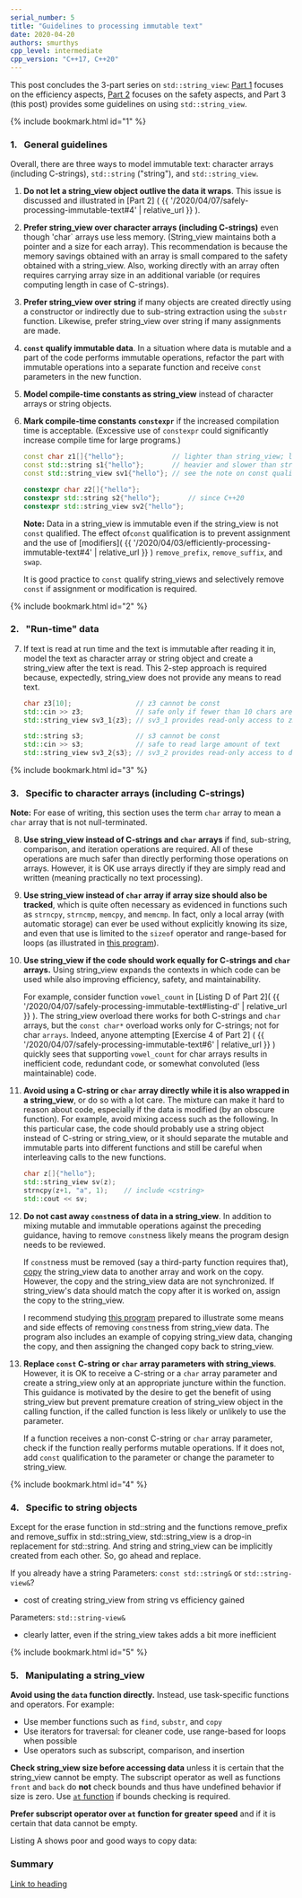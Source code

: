 ```yaml
---
serial_number: 5
title: "Guidelines to processing immutable text"
date: 2020-04-20
authors: smurthys
cpp_level: intermediate
cpp_version: "C++17, C++20"
---
```


This post concludes the 3-part series on `std::string_view`: [Part 1](/2020/04/03/efficiently-processing-immutable-text)
focuses on the efficiency aspects, [Part 2](/2020/04/07/safely-processing-immutable-text)
focuses on the safety aspects, and Part 3 (this post) provides some guidelines on using
`std::string_view`.
<!--more-->

{% include bookmark.html id="1" %}

### 1.&nbsp;&nbsp; General guidelines

Overall, there are three ways to model immutable text: character arrays (including
C-strings), `std::string` ("string"), and `std::string_view`.

1. **Do not let a string_view object outlive the data it wraps**. This issue is discussed
   and illustrated in [Part 2] ( {{ '/2020/04/07/safely-processing-immutable-text#4' | relative_url }} ).

2. **Prefer string_view over character arrays (including C-strings)** even though
   'char` arrays use less memory. (String_view maintains both a pointer and a size
   for each array). This recommendation is because the memory savings obtained with an
   array is small compared to the safety obtained with a string_view. Also, working
   directly with an array often requires carrying array size in an additional variable
   (or requires computing length in case of C-strings).

3. **Prefer string_view over string** if many objects are created directly using a
   constructor or indirectly due to sub-string extraction using the `substr` function.
   Likewise, prefer string_view over string if many assignments are made.

4. **`const` qualify immutable data**. In a situation where data is mutable and a part
   of the code performs immutable operations, refactor the part with immutable
   operations into a separate function and receive `const` parameters in the new
   function.

5. **Model compile-time constants as string_view** instead of character arrays or string
   objects.

6. **Mark compile-time constants `constexpr`** if the increased compilation time is
   acceptable. (Excessive use of `constexpr` could significantly increase compile time
   for large programs.)

   ```cpp
   const char z1[]{"hello"};            // lighter than string_view; less safe
   const std::string s1{"hello"};       // heavier and slower than string_view
   const std::string_view sv1{"hello"}; // see the note on const qualification

   constexpr char z2[]{"hello"};
   constexpr std::string s2{"hello"};       // since C++20
   constexpr std::string_view sv2{"hello"};
   ```

   **Note:** Data in a string_view is immutable even if the string_view is not `const`
   qualified. The effect of`const` qualification is to prevent assignment and the use of
   [modifiers]( {{ '/2020/04/03/efficiently-processing-immutable-text#4' | relative_url }} )
   `remove_prefix`, `remove_suffix`, and `swap`.

   It is good practice to `const` qualify string_views and selectively remove `const` if
   assignment or modification is required.

{% include bookmark.html id="2" %}

### 2.&nbsp;&nbsp; "Run-time" data

7. If text is read at run time and the text is immutable after reading it in, model the
   text as character array or string object and create a string_view after the text is
   read. This 2-step approach is required because, expectedly, string_view does not
   provide any means to read text.

   ```cpp
   char z3[10];                // z3 cannot be const
   std::cin >> z3;             // safe only if fewer than 10 chars are read
   std::string_view sv3_1{z3}; // sv3_1 provides read-only access to z3

   std::string s3;             // s3 cannot be const
   std::cin >> s3;             // safe to read large amount of text
   std::string_view sv3_2{s3}; // sv3_2 provides read-only access to data in s3
   ```

{% include bookmark.html id="3" %}

### 3.&nbsp;&nbsp; Specific to character arrays (including C-strings)

**Note:** For ease of writing, this section uses the term `char` array to mean a `char`
array that is not null-terminated.

8. **Use string_view instead of C-strings and `char` arrays** if find, sub-string,
   comparison, and iteration operations are required. All of these operations are much
   safer than directly performing those operations on arrays. However, it is OK use
   arrays directly if they are simply read and written (meaning practically no text
   processing).

9. **Use string_view instead of `char` array if array size should also be tracked**,
   which is quite often necessary as evidenced in functions such as `strncpy`, `strncmp`,
   `memcpy`, and `memcmp`. In fact, only a local array (with automatic storage) can ever
   be used without explicitly knowing its size, and even that use is limited to the
   `sizeof` operator and range-based for loops (as illustrated in [this program](https://godbolt.org/z/cPhXF3)).
   
10. **Use string_view if the code should work equally for C-strings and `char` arrays.**
   Using string_view expands the contexts in which code can be used while also improving
   efficiency, safety, and maintainability.

    For example, consider function `vowel_count` in [Listing D of Part 2]( {{ '/2020/04/07/safely-processing-immutable-text#listing-d' | relative_url }} ).
   The string_view overload there works for both C-strings and `char` arrays, but the
   `const char*` overload works only for C-strings; not for char `arrays`. Indeed, anyone
   attempting [Exercise 4 of Part 2] ( {{ '/2020/04/07/safely-processing-immutable-text#6' | relative_url }} )
   quickly sees that supporting `vowel_count` for char arrays results in inefficient
   code, redundant code, or somewhat convoluted (less maintainable) code.

11. **Avoid using a C-string or `char` array directly while it is also wrapped in a
   string_view**, or do so with a lot care. The mixture can make it hard to reason about
   code, especially if the data is modified (by an obscure function). For example, avoid
   mixing access such as the following. In this particular case, the code should probably
   use a string object instead of C-string or string_view, or it should separate the
   mutable and immutable parts into different functions and still be careful when
   interleaving calls to the new functions.

    ```cpp
    char z[]{"hello"};
    std::string_view sv(z);
    strncpy(z+1, "a", 1);    // include <cstring>
    std::cout << sv;
    ```

12. **Do not cast away `const`ness of data in a string_view**. In addition to mixing
   mutable and immutable operations against the preceding guidance, having to remove
   `const`ness likely means the program design needs to be reviewed.
   
    If `const`ness must be removed (say a third-party function requires that), [copy](https://en.cppreference.com/w/cpp/string/basic_string_view/copy)
    the string_view data to another array and work on the copy. However, the copy and the
    string_view data are not synchronized. If string_view's data should match the copy
    after it is worked on, assign the copy to the string_view.

    I recommend studying [this program](https://godbolt.org/z/HHfAsw) prepared to
    illustrate some means and side effects of removing `const`ness from string_view data.
    The program also includes an example of copying string_view data, changing the copy,
    and then assigning the changed copy back to string_view.

13. **Replace `const` C-string or `char` array parameters with string_views**. However,
    it is OK to receive a C-string or a `char` array parameter and create a string_view
    only at an appropriate juncture within the function. This guidance is motivated by
    the desire to get the benefit of using string_view but prevent premature creation of string_view object in the calling function, if the called function is less likely or
    unlikely to use the parameter.

    If a function receives a non-const C-string or `char` array parameter, check if
    the function really performs mutable operations. If it does not, add `const`
    qualification to the parameter or change the parameter to string_view.

{% include bookmark.html id="4" %}

### 4.&nbsp;&nbsp; Specific to string objects

Except for the erase function in std::string and the functions remove_prefix and remove_suffix in std::string_view, std::string_view is
a drop-in replacement for std::string. And string and string_view can be
implicitly created from each other. So, go ahead and replace. 

If you already have a string
Parameters: `const std::string&` or `std::string-view&`?

- cost of creating string_view from string vs efficiency gained

Parameters: `std::string-view&`

- clearly latter, even if the string_view takes adds a bit more inefficient

{% include bookmark.html id="5" %}

### 5.&nbsp;&nbsp; Manipulating a string_view

**Avoid using the `data` function directly.** Instead, use task-specific functions and
operators. For example:

- Use member functions such as `find`, `substr`, and `copy`
- Use iterators for traversal: for cleaner code, use range-based for loops when possible
- Use operators such as subscript, comparison, and insertion

**Check string_view size before accessing data** unless it is certain that the string_view
cannot be empty. The subscript operator as well as functions `front` and `back` do
**not** check bounds and thus have undefined behavior if size is zero. Use [`at` function](https://en.cppreference.com/w/cpp/string/basic_string_view/at)
if bounds checking is required.

**Prefer subscript operator over `at` function for greater speed** and if it is certain
that data cannot be empty.

Listing A shows poor and good ways to copy data:

### Summary

[Link to heading](#1)

